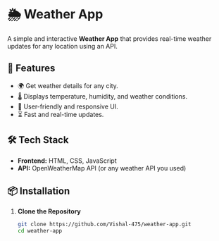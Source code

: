# 🌦 Weather App

A simple and interactive **Weather App** that provides real-time weather updates for any location using an API.

## 🚀 Features
- 🌍 Get weather details for any city.
- 🌡 Displays temperature, humidity, and weather conditions.
- 🎨 User-friendly and responsive UI.
- ⏳ Fast and real-time updates.

## 🛠 Tech Stack
- **Frontend:** HTML, CSS, JavaScript  
- **API:** OpenWeatherMap API (or any weather API you used)

## 📦 Installation

1. **Clone the Repository**  
   ```sh
   git clone https://github.com/Vishal-475/weather-app.git
   cd weather-app

